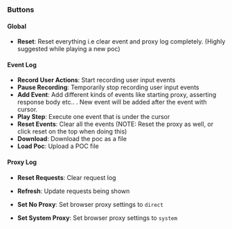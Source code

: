 ### Buttons

#### Global

+ **Reset**: Reset everything i.e clear event and proxy log completely. (Highly suggested while playing a new poc)

#### Event Log

+ **Record User Actions**: Start recording user input events
+ **Pause Recording**: Temporarily stop recording user input events
+ **Add Event**: Add different kinds of events like starting proxy, asserting response body etc.. . New event will be added after the event with cursor.
+ **Play Step**: Execute one event that is under the cursor
+ **Reset Events**: Clear all the events (NOTE: Reset the proxy as well, or click reset on the top when doing this)
+ **Download**: Download the poc as a file
+ **Load Poc**: Upload a POC file

#### Proxy Log

+ **Reset Requests**: Clear request log
+ **Refresh**: Update requests being shown

+ **Set No Proxy**: Set browser proxy settings to `direct`
+ **Set System Proxy**: Set browser proxy settings to `system`

